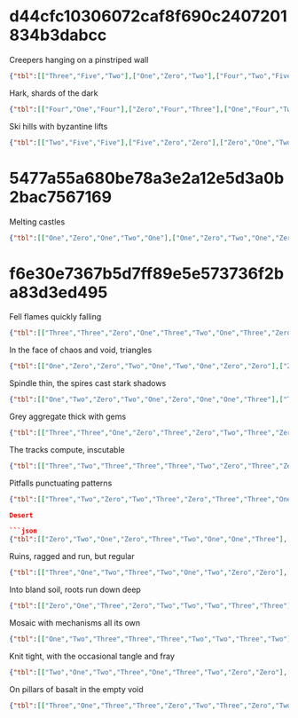 # d44cfc10306072caf8f690c2407201834b3dabcc

Creepers hanging on a pinstriped wall

```json
{"tbl":[["Three","Five","Two"],["One","Zero","Two"],["Four","Two","Five"]]}
```

Hark, shards of the dark 

```json
{"tbl":[["Four","One","Four"],["Zero","Four","Three"],["One","Four","Two"]]}
```

 Ski hills with byzantine lifts

```json
{"tbl":[["Two","Five","Five"],["Five","Zero","Zero"],["Zero","One","Two"]]}
```

# 5477a55a680be78a3e2a12e5d3a0b2bac7567169

Melting castles

```json
{"tbl":[["One","Zero","One","Two","One"],["One","Zero","Two","One","Zero"],["One","One","One","Two","One"],["Two","One","Two","Two","Zero"],["Two","Zero","Zero","Zero","One"]]}
```

# f6e30e7367b5d7ff89e5e573736f2ba83d3ed495

Fell flames quickly falling

```json
{"tbl":[["Three","Three","Zero","One","Three","Two","One","Three","Zero"],["Two","Zero","One","Two","One","Two","Zero","Zero","Two"],["Three","Three","Three","Zero","Zero","One","Two","Three","Zero"],["Three","Three","Zero","Three","One","Zero","Three","One","Two"],["Three","Zero","Two","Two","Zero","Two","Zero","Three","Two"],["Two","Zero","Three","One","Zero","Three","One","Zero","Three"],["Two","Two","Zero","Three","Zero","One","One","Two","One"],["One","One","Two","Zero","Two","One","Zero","One","Three"],["Three","One","Two","Zero","Three","Zero","One","Zero","One"]]}
```

In the face of chaos and void, triangles

```json
{"tbl":[["One","Zero","Zero","Two","One","Two","One","Zero","Zero"],["Zero","Zero","Three","Zero","Zero","Two","Zero","One","Two"],["Three","Zero","Two","Three","Zero","Three","One","Two","Three"],["Two","Two","Three","Three","Three","Three","Three","Three","Three"],["One","Three","Two","Two","Three","One","Two","Two","Two"],["Three","Zero","One","One","Two","Three","One","Zero","Three"],["Two","Zero","Zero","Zero","Three","One","One","Three","Three"],["Two","Three","One","Zero","Two","Two","Two","Three","Two"],["One","Three","Zero","One","Zero","Two","Two","Zero","Zero"]]}
```

Spindle thin, the spires cast stark shadows

```json
{"tbl":[["One","Two","Zero","Two","One","Zero","One","One","Three"],["Three","Zero","Two","One","One","One","Three","Three","Two"],["Two","Zero","Three","Zero","Zero","Two","Zero","Three","Zero"],["Three","One","Zero","One","One","Zero","One","Two","One"],["Zero","Zero","Zero","Zero","Zero","Two","Two","Zero","Zero"],["Two","Zero","One","Two","Two","Two","Three","One","Two"],["Three","Zero","Three","Two","Three","Three","One","Zero","One"],["One","Three","Three","Two","One","One","One","One","Zero"],["One","One","Three","Three","Two","Two","Two","Three","Three"]]}
```

Grey aggregate thick with gems

```json
{"tbl":[["Three","Three","One","Zero","Three","Zero","Two","Three","Zero"],["Zero","Zero","Three","One","Three","Three","One","Two","One"],["Two","Two","Two","One","One","Two","Two","Zero","One"],["Zero","Zero","Two","One","Zero","Two","Three","One","Zero"],["Three","Two","Zero","One","Two","Two","Zero","Three","Three"],["Zero","Zero","Three","Zero","Zero","Zero","Two","Three","Two"],["Three","Two","One","One","Three","Two","One","Two","Zero"],["Three","Two","Zero","Two","Three","One","One","Zero","One"],["Zero","One","One","One","Zero","Zero","Zero","Three","Three"]]}
```

The tracks compute, inscutable

```json
{"tbl":[["Three","Two","Three","Three","Three","Two","Zero","Three","Zero"],["Zero","One","One","Three","One","Zero","Zero","Two","Three"],["One","Two","One","Three","Zero","Three","Zero","Two","Zero"],["Two","Zero","Three","Three","Two","Zero","Three","Zero","Three"],["Zero","One","One","Three","Three","Zero","Two","Two","Two"],["Three","Zero","One","Three","Three","Zero","Two","Zero","One"],["Two","One","Three","Zero","Three","One","Zero","One","Two"],["Two","One","Zero","Three","One","Three","Three","One","One"],["Two","One","One","Two","One","One","Two","Two","Zero"]]}
```

Pitfalls punctuating patterns

```json
{"tbl":[["Three","Two","Zero","Two","Three","Zero","Three","Three","One"],["Zero","Zero","Two","Three","Three","Three","Three","Three","Two"],["One","Zero","Zero","Zero","Three","Zero","Zero","Three","Three"],["Two","Zero","Three","One","Three","Two","Three","Zero","Two"],["Zero","One","Zero","Three","One","Zero","Three","Three","One"],["Three","Zero","Two","One","Three","Zero","Three","One","Three"],["Zero","Zero","Three","Two","One","Three","Three","One","One"],["Two","One","Two","One","Two","Three","Three","One","Three"],["Zero","Three","Three","Two","Three","One","Zero","Three","One"]]}

Desert

```json
{"tbl":[["Zero","Two","One","Zero","Three","Two","One","One","Three"],["Three","Three","One","Zero","Zero","Two","Zero","Two","Three"],["Zero","Three","Three","Three","Three","Two","Three","One","One"],["Three","Two","Two","Three","Two","One","Zero","Three","Two"],["Two","Zero","Three","Two","One","Three","Two","Zero","One"],["One","One","Two","One","Two","Three","One","One","Two"],["Zero","Zero","Three","Zero","Two","One","One","One","Three"],["Zero","Zero","Three","Two","One","Two","Zero","Zero","Three"],["Zero","One","Zero","Zero","Three","Three","Zero","One","Three"]]}'
```

Ruins, ragged and run, but regular

```json
{"tbl":[["Three","One","Two","Three","Two","One","Two","Zero","Zero"],["One","Two","One","One","One","Three","Zero","Three","One"],["Zero","Three","One","One","One","One","One","Three","Zero"],["One","Two","Three","Zero","One","Three","One","One","Three"],["Zero","Zero","One","Three","Three","Three","Two","Zero","One"],["Two","Zero","Three","Three","Three","One","Two","Three","One"],["Two","Zero","Three","Zero","Zero","One","Two","One","Two"],["Three","One","Two","One","Two","One","Three","Two","Two"],["Zero","Two","Three","One","One","One","Zero","Zero","Two"]]}
```

Into bland soil, roots run down deep

```json
{"tbl":[["Zero","One","Three","Zero","Two","Two","Two","Three","Three"],["Three","Zero","One","One","Three","Three","Two","Three","One"],["One","Zero","One","Two","One","Zero","Three","Zero","Zero"],["Two","Two","One","One","One","Zero","Zero","Zero","One"],["Three","One","Zero","Three","One","Three","Three","One","One"],["Two","Three","One","Two","Two","Three","One","Two","Three"],["Two","Zero","Three","Three","One","Two","Zero","Zero","Two"],["Three","Zero","Two","Two","Three","Two","One","One","Zero"],["One","One","Zero","Zero","Three","Two","Zero","One","Two"]]}
```

Mosaic with mechanisms all its own

```json
{"tbl":[["One","Two","Three","Three","Three","Two","Two","Three","Two"],["One","Zero","Two","Zero","Two","Zero","Zero","Three","Two"],["One","Zero","Zero","Zero","Zero","One","Three","Two","One"],["Two","One","One","Zero","Zero","One","Two","Two","One"],["One","Two","Three","Two","Zero","One","Zero","Three","One"],["Three","Three","One","Zero","Three","Zero","Three","One","One"],["Three","Three","Two","One","Zero","Three","Zero","One","Zero"],["Three","Zero","Zero","Zero","Two","Three","One","Three","Zero"],["Zero","Two","Zero","Zero","One","One","One","Zero","Three"]]}
```

Knit tight, with the occasional tangle and fray

```json
{"tbl":[["Two","One","Two","Three","One","Three","Two","Zero","Zero"],["Zero","Two","Two","One","Zero","Three","Two","Two","Two"],["One","Three","Three","One","Two","Zero","Two","Three","Two"],["Two","Three","Three","Three","One","One","Three","One","One"],["Zero","Two","Zero","One","Two","Zero","Two","Zero","Two"],["One","One","One","Two","Two","Two","Zero","Two","One"],["Two","Two","One","Zero","Three","Three","Three","Two","One"],["Zero","Two","Zero","Zero","Zero","Three","Two","Two","One"],["One","Two","Three","Two","One","One","Two","Three","One"]]}
```

On pillars of basalt in the empty void

```json
{"tbl":[["Three","One","Three","Three","Zero","Two","Three","Zero","Two"],["One","Zero","One","One","One","Three","Three","Two","Three"],["Three","Three","One","Zero","One","Two","Three","One","Two"],["Zero","Zero","Zero","Zero","One","Three","Three","Two","Three"],["Two","One","Three","One","One","Zero","Three","Two","Three"],["Two","Zero","One","Two","One","Two","Two","One","Zero"],["Zero","Zero","One","Two","Two","Zero","Three","Two","Three"],["Three","Zero","Three","Two","Three","Three","Zero","Two","One"],["Three","Zero","Two","Two","Three","Zero","One","Zero","Three"]]}
```

